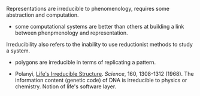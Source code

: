 Representations are irreducible to phenomenology, requires some abstraction and computation.

* some computational systems are better than others at building a link between phenpmenology and representation.


Irreducibility also refers to the inability to use reductionist methods to study a system.

* polygons are irreducible in terms of replicating a pattern.

* Polanyi, [Life's Irreducible Structure](https://science.sciencemag.org/content/160/3834/1308). _Science_, 160, 1308-1312 (1968). The information content (genetic code) of DNA is irreducible to physics or chemistry. Notion of life's software layer.

